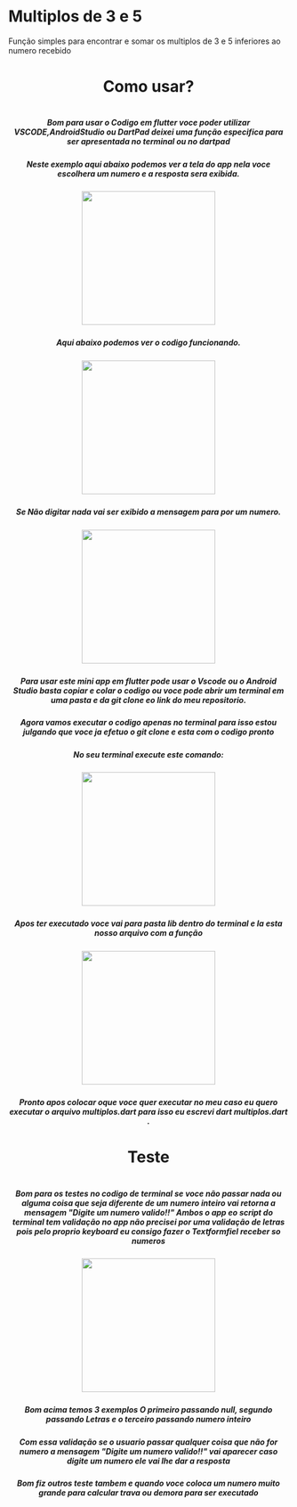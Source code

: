 # Multiplos de 3 e 5
Função simples para encontrar e somar os multiplos de 3 e 5 inferiores ao numero recebido
<div align = "center">
<h1>Como usar?<h1>
<h5>Bom para usar o Codigo em flutter voce poder utilizar VSCODE,AndroidStudio ou DartPad deixei uma função especifica para ser apresentada no terminal ou no dartpad<h5>
<h5>Neste exemplo aqui abaixo podemos ver a tela do app nela voce escolhera um numero e a resposta sera exibida.<h5>
<img src="https://user-images.githubusercontent.com/102297372/186432656-6e242b12-49de-4737-85dc-84c8a1c392fe.png" width="240px" />
<h5>Aqui abaixo podemos ver o codigo funcionando.<h5>
<img src="https://user-images.githubusercontent.com/102297372/186443637-89afa55c-fd62-47de-863d-3380719a562b.png" width="240px" />
<h5>Se Não digitar nada vai ser exibido a mensagem para por um numero.<h5>
<img src="https://user-images.githubusercontent.com/102297372/186473415-fd5c938f-1fc5-4ffe-8417-8a25854d2ee1.png" width="240px" />
<h5>Para usar este mini app em flutter pode usar o Vscode ou o Android Studio basta copiar e colar o codigo ou voce pode abrir um terminal em uma pasta e da git clone eo link do meu repositorio.<h5>
<h5>Agora vamos executar o codigo apenas no terminal para isso estou julgando que voce ja efetuo o git clone e esta com o codigo pronto<h5>
<h5>No seu terminal execute este comando:<h5>
<img src="https://user-images.githubusercontent.com/102297372/186478254-69b5ed43-1dbb-40b3-bb24-fe29c97a2081.png" width="240px" />
<h5>Apos ter executado voce vai para pasta lib dentro do terminal e la esta nosso arquivo com a função<h5>
<img src="https://user-images.githubusercontent.com/102297372/186480165-9535aea1-c4a1-4f78-83fe-d7016ddb97c7.png" width="240px" />
<h5>Pronto apos colocar oque voce quer executar no meu caso eu quero executar o arquivo multiplos.dart para isso eu escrevi dart multiplos.dart .<h5>

<h1>Teste<h1>
<h5>Bom para os testes no codigo de terminal se voce não passar nada ou alguma coisa que seja diferente de um numero inteiro vai retorna a mensagem "Digite um numero valido!!" Ambos o app eo script do terminal tem validação no app não precisei por uma validação de letras pois pelo proprio keyboard eu consigo fazer o Textformfiel receber so numeros<h5>
<img src="https://user-images.githubusercontent.com/102297372/186492305-0e519a14-9a2f-49b0-9442-7ad4c9cee738.png" width="240px" />
<h5>Bom acima temos 3 exemplos O primeiro passando null, segundo passando Letras e o terceiro passando numero inteiro<h5>
<h5>Com essa validação se o usuario passar qualquer coisa que não for numero a mensagem "Digite um numero valido!!" vai aparecer caso digite um numero ele vai lhe dar a resposta<h5>
<h5>Bom fiz outros teste tambem e quando voce coloca um numero muito grande para calcular trava ou demora para ser executado<h5>
</div>
